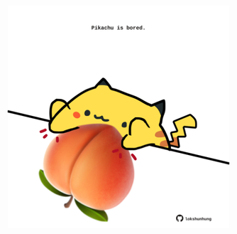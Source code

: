 <!-- built at 24/12/2024, 09:00:38 UTC -->
<p align="center">
  <img width="500" height="500" src="./ReadmeImage.svg">
</p>
